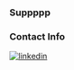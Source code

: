 ### Suppppp

### Contact Info

[![linkedin](https://img.shields.io/badge/LinkedIn-0077B5?style=for-the-badge&logo=linkedin&logoColor=white)](https://www.linkedin.com/in/sebastian-balk-forcione/)
